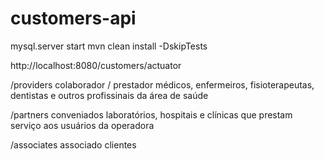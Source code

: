 # customers-api
mysql.server start
mvn clean install -DskipTests

http://localhost:8080/customers/actuator

/providers 
    colaborador / prestador
    médicos, enfermeiros, fisioterapeutas, dentistas e outros profissinais da área de saúde

/partners 
    conveniados
    laboratórios, hospitais e clínicas que prestam serviço aos usuários da operadora
          
/associates 
    associado
    clientes
